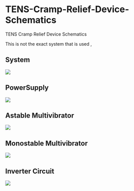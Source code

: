 # TENS-Cramp-Relief-Device-Schematics
TENS Cramp Relief Device Schematics

This is not the exact system that is used , 
## System
![](./images/2025-01-30%20at%204.35.20 PM.png)

## PowerSupply
![](./images/2025-01-30%20at%204.35.31 PM.png)

## Astable Multivibrator
![](./images/2025-01-30%20at%204.35.48 PM.png)

## Monostable Multivibrator
![](./images/2025-01-30%20at%204.36.01 PM.png)
## Inverter Circuit
![](./images/2025-01-30%20at%204.36.13 PM.png)
